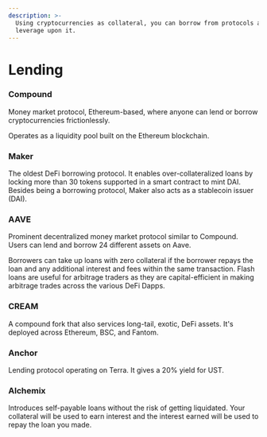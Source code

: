 ```yaml
---
description: >-
  Using cryptocurrencies as collateral, you can borrow from protocols and
  leverage upon it.
---
```


# Lending



### Compound

Money market protocol, Ethereum-based, where anyone can lend or borrow cryptocurrencies frictionlessly.

Operates as a liquidity pool built on the Ethereum blockchain.



### Maker

The oldest DeFi borrowing protocol. It enables over-collateralized loans by locking more than 30 tokens supported in a smart contract to mint DAI. Besides being a borrowing protocol, Maker also acts as a stablecoin issuer (DAI).



### AAVE

Prominent decentralized money market protocol similar to Compound. Users can lend and borrow 24 different assets on Aave.

Borrowers can take up loans with zero collateral if the borrower repays the loan and any additional interest and fees within the same transaction. Flash loans are useful for arbitrage traders as they are capital-efficient in making arbitrage trades across the various DeFi Dapps.



### CREAM

A compound fork that also services long-tail, exotic, DeFi assets. It's deployed across Ethereum, BSC, and Fantom.



### Anchor

Lending protocol operating on Terra. It gives a 20% yield for UST.



### Alchemix

Introduces self-payable loans without the risk of getting liquidated. Your collateral will be used to earn interest and the interest earned will be used to repay the loan you made.
